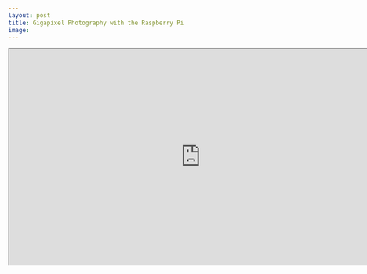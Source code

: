 ```yaml
---
layout: post
title: Gigapixel Photography with the Raspberry Pi
image:
---
```



<iframe allowfullscreen="true" src="https://www.easyzoom.com/embed/99bca385b89c45bc9f45732602ef78cb" width="780" height="440"></iframe>
